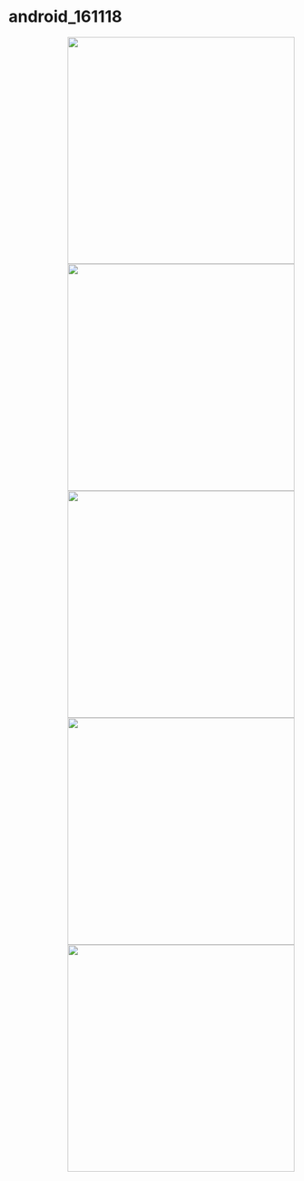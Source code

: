 # android_161118

<img width=400 src="http://postfiles13.naver.net/MjAxNjExMjVfMTgx/MDAxNDgwMDM5NzQ0OTkz.ILGXTcv_DWJ0xsVPeKJzZzx-I983cHP6k1w5bihbtr8g.tXC-DUsh3FqB6DgC55IhzAfWxf2-VFam6E1YhX3p8wMg.PNG.fbwkzl111/Screenshot_1480038953.png?type=w1" align="right">

<img width=400 src="http://postfiles12.naver.net/MjAxNjExMjVfMTM0/MDAxNDgwMDM5NzQ2Mjgy.BfqJjB84-6Ej2durM6zM1lZYfwuyCpkyXKJF0JPFo3Ig.gjTeBNl5sN50TJlwTlImkFRik-7Wv81QJAJ_uXZjVLIg.PNG.fbwkzl111/Screenshot_1480038967.png?type=w1" align="right">

<img width=400 src="http://postfiles15.naver.net/MjAxNjExMjVfMTIx/MDAxNDgwMDM5NzQ3MjAx.RZhZ4yA0yhyhPEqQVzrU7eok_HD8Y9bDDULUCVyyLbkg.6HZ7jdY9k8AW67uKWQZOYqzfjSHWjAk5HLNvyp-MlL8g.PNG.fbwkzl111/Screenshot_1480039142.png?type=w1" align="right">

<img width=400
src="http://postfiles6.naver.net/MjAxNjExMjVfMTA4/MDAxNDgwMDM5NzQ3NTI2.xkrXN8fWeaP4YNUJ73li9VTlIHgNFbkcosxNF3vJS68g.8w7Sr1KVkaSxaW189ahv_os1no68VK1OaOwuG3Px0N0g.PNG.fbwkzl111/Screenshot_1480039121.png?type=w1" align="right">

<img width=400
src="http://postfiles10.naver.net/MjAxNjExMjVfMTc5/MDAxNDgwMDM5OTQzNzUw.61f3dm9ZSpxPgUV4YwBO1iLucDQgZp3lj6yRCT0mWWYg.mhcccWCiBI2FCETeQ9uJodavYXj3FFDqDz6UOs7ABPcg.PNG.fbwkzl111/exit.png?type=w1" align="right">

